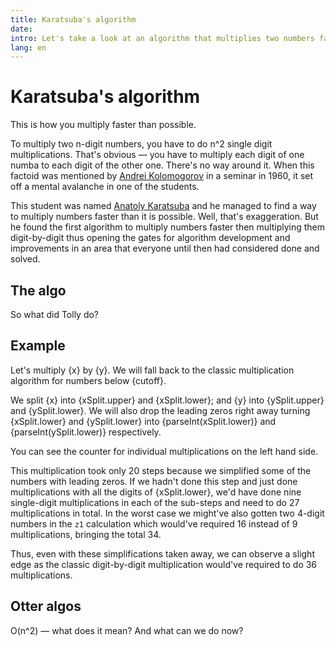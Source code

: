 ```yaml
---
title: Karatsuba's algorithm
date: 
intro: Let's take a look at an algorithm that multiplies two numbers faster than you could by mutiplying them digit by digit
lang: en
---
```


<script>
import {Karatsuba, Classic} from '@tontonsb/karatsuba-display'

// Best example numbers will have leading zeros at the start of the second
// half. Numbers should be 6 digits long, the description relies on that.
const x = 416001
const y = 719028
const cutoff = 10000

const xString = x.toString()
const yString = y.toString()

const splitPos = Math.floor(Math.min(xString.length, yString.length) / 2)

const xSplit = split(xString, splitPos)
const ySplit = split(yString, splitPos)

function split(str, position) {
	return {
		upper: str.substring(0, str.length - position),
		lower: str.substring(position),
	}
}
</script>

# Karatsuba's algorithm

This is how you multiply faster than possible.

To multiply two n-digit numbers, you have to do n^2 single digit
multiplications. That's obvious — you have to multiply each digit of one
numba to each digit of the other one. There's no way around it. When this
factoid was mentioned by [Andrei Kolomogorov](https://en.wikipedia.org/wiki/Andrey_Kolmogorov)
in a seminar in 1960, it set off a mental avalanche in one of the students.

This student was named [Anatoly Karatsuba](https://en.wikipedia.org/wiki/Anatoly_Karatsuba)
and he managed to find a way to multiply numbers faster than it is possible.
Well, that's exaggeration. But he found the first algorithm to multiply numbers
faster then multiplying them digit-by-digit thus opening the gates for 
algorithm development and improvements in an area that everyone until then had
considered done and solved.

## The algo

So what did Tolly do?

## Example

Let's multiply {x} by {y}. We will fall back to the classic multiplication
algorithm for numbers below {cutoff}.

We split {x} into {xSplit.upper} and {xSplit.lower}; and {y} into
{ySplit.upper} and {ySplit.lower}. We will also drop the leading zeros right
away turning {xSplit.lower} and {ySplit.lower} into {parseInt(xSplit.lower)}
and {parseInt(ySplit.lower)} respectively.

You can see the counter for individual multiplications on the left hand side.

<section>
<Karatsuba {x} {y} {cutoff} />
</section>

This multiplication took only 20 steps because we simplified some of the
numbers with leading zeros. If we hadn't done this step and just done
multiplications with all the digits of {xSplit.lower}, we'd have done nine
single-digit multiplications in each of the sub-steps and need to do 27
multiplications in total. In the worst case we might've also gotten two 4-digit
numbers in the `z1` calculation which would've required 16 instead of 9
multiplications, bringing the total 34.

Thus, even with these simplifications taken away, we can observe a slight edge
as the classic digit-by-digit multiplication would've required to do 36
multiplications.

## Otter algos

O(n^2) — what does it mean? And what can we do now?

<style lang="scss">
section {
	counter-reset: karatsuba-line;
	background: #f8f8fc;

	:global(.comment) {
		color: #727272;
	}

	:global(.counter:before) {
		border-right: 1px solid #ddd;
		padding: 0 .5em;
		margin-right: .5em;
		color: #727272;
	}
}
</style>
